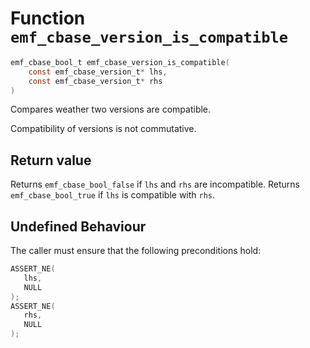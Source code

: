 # Function `emf_cbase_version_is_compatible`

```c
emf_cbase_bool_t emf_cbase_version_is_compatible(
    const emf_cbase_version_t* lhs,
    const emf_cbase_version_t* rhs
)
```

Compares weather two versions are compatible.

Compatibility of versions is not commutative.

## Return value

Returns `emf_cbase_bool_false` if `lhs` and `rhs` are incompatible.
Returns `emf_cbase_bool_true` if `lhs` is compatible with `rhs`.

## Undefined Behaviour

The caller must ensure that the following preconditions hold:

```c
ASSERT_NE(
   lhs,
   NULL
);
ASSERT_NE(
   rhs,
   NULL
);
```
